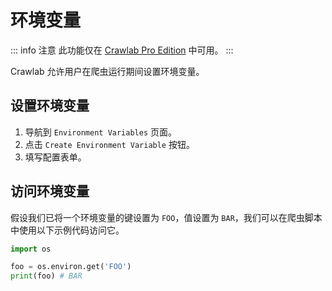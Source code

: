 

# 环境变量

::: info 注意
此功能仅在 [Crawlab Pro Edition](https://www.crawlab.cn/prices) 中可用。
:::

Crawlab 允许用户在爬虫运行期间设置环境变量。

## 设置环境变量

1. 导航到 `Environment Variables` 页面。
2. 点击 `Create Environment Variable` 按钮。
3. 填写配置表单。

## 访问环境变量

假设我们已将一个环境变量的键设置为 `FOO`，值设置为 `BAR`，我们可以在爬虫脚本中使用以下示例代码访问它。

```python
import os

foo = os.environ.get('FOO')
print(foo) # BAR
```